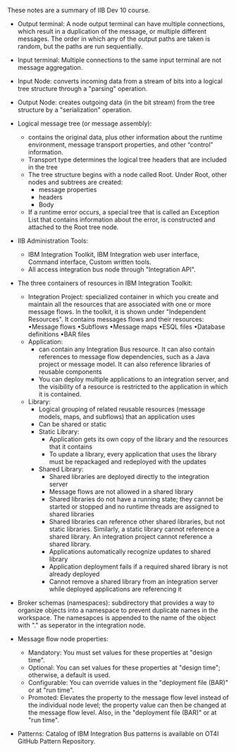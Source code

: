 These notes are a summary of IIB Dev 10 course.

* Output terminal: A node output terminal can have multiple connections, which result in a duplication of the message, or multiple different messages. The order in which any of the output paths are taken is random, but the paths are run sequentially.
* Input terminal: Multiple connections to the same input terminal are not message aggregation.
* Input Node: converts incoming data from a stream of bits into a logical tree structure through a "parsing" operation.
* Output Node: creates outgoing data (in the bit stream) from the tree structure by a "serialization" operation.
* Logical message tree (or message assembly):
  * contains the original data, plus other information about the runtime environment, message transport properties, and other “control” information.
  * Transport type determines the logical tree headers that are included in the tree
  * The tree structure begins with a node called Root. Under Root, other nodes and subtrees are created:
    - message properties
    - headers
    - Body
  * If a runtime error occurs, a special tree that is called an Exception List that contains information about the error, is constructed and attached to the Root tree node.
* IIB Administration Tools:
  * IBM Integration Toolkit, IBM Integration web user interface, Command interface, Custom written tools.
  * All access integration bus node through "Integration API".
  
* The three containers of resources in IBM Integration Toolkit:
  * Integration Project: specialized container in which you create and maintain all the resources that are associated with one or more message flows. In the toolkit, it is shown under "Independent Resources". It contains messages flows and their resources:
    •Message flows
    •Subflows
    •Message maps
    •ESQL files
    •Database definitions
    •BAR files
  * Application:
    * can contain any Integration Bus resource. It can also contain references to message flow dependencies, such as a Java project or message model. It can also reference libraries of reusable components
    * You can deploy multiple applications to an integration server, and the visibility of a resource is restricted to the application in which it is contained.
  * Library:
    * Logical grouping of related reusable resources (message models, maps, and subflows) that an application uses
    * Can be shared or static
    * Static Library:
      - Application gets its own copy of the library and the resources that it contains
      - To update a library, every application that uses the library must be repackaged and redeployed with the updates
    * Shared Library:
      - Shared libraries are deployed directly to the integration server
      - Message flows are not allowed in a shared library
      - Shared libraries do not have a running state; they cannot be started or stopped and no runtime threads are assigned to shared libraries
      - Shared libraries can reference other shared libraries, but not static libraries. Similarly, a static library cannot reference a shared library. An integration project cannot reference a shared library.
      - Applications automatically recognize updates to shared library
      - Application deployment fails if a required shared library is not already deployed
      - Cannot remove a shared library from an integration server while deployed applications are referencing it
* Broker schemas (namespaces): subdirectory that provides a way to organize objects into a namespace to prevent duplicate names in the workspace. The namesapces is appended to the name of the object with "." as seperator in the integration node.
* Message flow node properties:
  * Mandatory: You must set values for these properties at "design time".
  * Optional: You can set values for these properties at "design time"; otherwise, a default is used.
  * Configurable: You can override values in the "deployment file (BAR)" or at "run time".
  * Promoted: Elevates the property to the message flow level instead of the individual node level; the property value can then be changed at the message flow level. Also, in the "deployment file (BAR)" or at "run time".
* Patterns: Catalog of IBM Integration Bus patterns is available on OT4I GitHub Pattern Repository.
